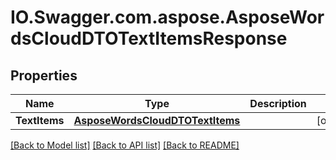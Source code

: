# IO.Swagger.com.aspose.AsposeWordsCloudDTOTextItemsResponse
## Properties

Name | Type | Description | Notes
------------ | ------------- | ------------- | -------------
**TextItems** | [**AsposeWordsCloudDTOTextItems**](AsposeWordsCloudDTOTextItems.md) |  | [optional] 

[[Back to Model list]](../README.md#documentation-for-models) [[Back to API list]](../README.md#documentation-for-api-endpoints) [[Back to README]](../README.md)

